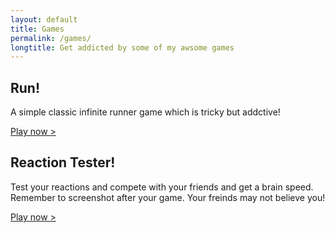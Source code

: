 ```yaml
---
layout: default
title: Games
permalink: /games/
longtitle: Get addicted by some of my awsome games
---
```

## Run!
A simple classic infinite runner game which is tricky but addctive!

[Play now >](/RunGame)

## Reaction Tester!
Test your reactions and compete with your friends and get a brain speed. Remember to screenshot after your game. Your freinds may not believe you!

[Play now >](/reactiontester)